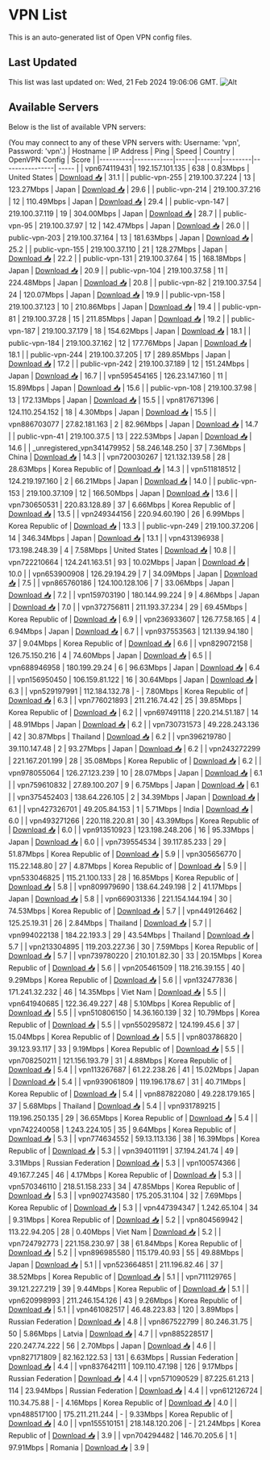 # VPN List

This is an auto-generated list of Open VPN config files.

## Last Updated

This list was last updated on: Wed, 21 Feb 2024 19:06:06 GMT.
![Alt](https://repobeats.axiom.co/api/embed/186b98318ef1479477931607c1ad7d823f12451f.svg "Repobeats analytics image")

## Available Servers

Below is the list of available VPN servers:

(You may connect to any of these VPN servers with: Username: 'vpn', Password: 'vpn'.)
| Hostname | IP Address | Ping | Speed | Country | OpenVPN Config | Score |
|----------|------------|------|-------|---------|----------------| ----- |
| vpn674119431 | 192.157.101.135 | 638 | 0.83Mbps | United States | [Download 📥](./configs/server_0_US.ovpn) | 31.1 |
| public-vpn-255 | 219.100.37.224 | 13 | 123.27Mbps | Japan | [Download 📥](./configs/server_1_JP.ovpn) | 29.6 |
| public-vpn-214 | 219.100.37.216 | 12 | 110.49Mbps | Japan | [Download 📥](./configs/server_2_JP.ovpn) | 29.4 |
| public-vpn-147 | 219.100.37.119 | 19 | 304.00Mbps | Japan | [Download 📥](./configs/server_3_JP.ovpn) | 28.7 |
| public-vpn-95 | 219.100.37.97 | 12 | 142.47Mbps | Japan | [Download 📥](./configs/server_4_JP.ovpn) | 26.0 |
| public-vpn-203 | 219.100.37.164 | 13 | 181.63Mbps | Japan | [Download 📥](./configs/server_5_JP.ovpn) | 25.2 |
| public-vpn-155 | 219.100.37.110 | 21 | 128.27Mbps | Japan | [Download 📥](./configs/server_6_JP.ovpn) | 22.2 |
| public-vpn-131 | 219.100.37.64 | 15 | 168.18Mbps | Japan | [Download 📥](./configs/server_7_JP.ovpn) | 20.9 |
| public-vpn-104 | 219.100.37.58 | 11 | 224.48Mbps | Japan | [Download 📥](./configs/server_8_JP.ovpn) | 20.8 |
| public-vpn-82 | 219.100.37.54 | 24 | 120.07Mbps | Japan | [Download 📥](./configs/server_9_JP.ovpn) | 19.9 |
| public-vpn-158 | 219.100.37.123 | 10 | 210.86Mbps | Japan | [Download 📥](./configs/server_10_JP.ovpn) | 19.4 |
| public-vpn-81 | 219.100.37.28 | 15 | 211.85Mbps | Japan | [Download 📥](./configs/server_11_JP.ovpn) | 19.2 |
| public-vpn-187 | 219.100.37.179 | 18 | 154.62Mbps | Japan | [Download 📥](./configs/server_12_JP.ovpn) | 18.1 |
| public-vpn-184 | 219.100.37.162 | 12 | 177.76Mbps | Japan | [Download 📥](./configs/server_13_JP.ovpn) | 18.1 |
| public-vpn-244 | 219.100.37.205 | 17 | 289.85Mbps | Japan | [Download 📥](./configs/server_14_JP.ovpn) | 17.2 |
| public-vpn-242 | 219.100.37.189 | 12 | 151.24Mbps | Japan | [Download 📥](./configs/server_15_JP.ovpn) | 16.7 |
| vpn595454165 | 126.23.147.160 | 11 | 15.89Mbps | Japan | [Download 📥](./configs/server_16_JP.ovpn) | 15.6 |
| public-vpn-108 | 219.100.37.98 | 13 | 172.13Mbps | Japan | [Download 📥](./configs/server_17_JP.ovpn) | 15.5 |
| vpn817671396 | 124.110.254.152 | 18 | 4.30Mbps | Japan | [Download 📥](./configs/server_18_JP.ovpn) | 15.5 |
| vpn886703077 | 27.82.181.163 | 2 | 82.96Mbps | Japan | [Download 📥](./configs/server_19_JP.ovpn) | 14.7 |
| public-vpn-41 | 219.100.37.5 | 13 | 222.53Mbps | Japan | [Download 📥](./configs/server_20_JP.ovpn) | 14.6 |
| _unregistered_vpn341479952 | 58.246.148.250 | 37 | 7.36Mbps | China | [Download 📥](./configs/server_21_CN.ovpn) | 14.3 |
| vpn720030267 | 121.132.139.58 | 28 | 28.63Mbps | Korea Republic of | [Download 📥](./configs/server_22_KR.ovpn) | 14.3 |
| vpn511818512 | 124.219.197.160 | 2 | 66.21Mbps | Japan | [Download 📥](./configs/server_23_JP.ovpn) | 14.0 |
| public-vpn-153 | 219.100.37.109 | 12 | 166.50Mbps | Japan | [Download 📥](./configs/server_24_JP.ovpn) | 13.6 |
| vpn730650531 | 220.83.128.89 | 37 | 6.66Mbps | Korea Republic of | [Download 📥](./configs/server_25_KR.ovpn) | 13.5 |
| vpn249344156 | 220.94.60.190 | 26 | 6.99Mbps | Korea Republic of | [Download 📥](./configs/server_26_KR.ovpn) | 13.3 |
| public-vpn-249 | 219.100.37.206 | 14 | 346.34Mbps | Japan | [Download 📥](./configs/server_27_JP.ovpn) | 13.1 |
| vpn431396938 | 173.198.248.39 | 4 | 7.58Mbps | United States | [Download 📥](./configs/server_28_US.ovpn) | 10.8 |
| vpn722210664 | 124.241.163.51 | 93 | 10.02Mbps | Japan | [Download 📥](./configs/server_29_JP.ovpn) | 10.0 |
| vpn653900908 | 126.29.194.29 | 7 | 34.09Mbps | Japan | [Download 📥](./configs/server_30_JP.ovpn) | 7.5 |
| vpn865760186 | 124.100.128.106 | 7 | 33.06Mbps | Japan | [Download 📥](./configs/server_31_JP.ovpn) | 7.2 |
| vpn159703190 | 180.144.99.224 | 9 | 4.86Mbps | Japan | [Download 📥](./configs/server_32_JP.ovpn) | 7.0 |
| vpn372756811 | 211.193.37.234 | 29 | 69.45Mbps | Korea Republic of | [Download 📥](./configs/server_33_KR.ovpn) | 6.9 |
| vpn236933607 | 126.77.58.165 | 4 | 6.94Mbps | Japan | [Download 📥](./configs/server_34_JP.ovpn) | 6.7 |
| vpn937553563 | 121.139.94.180 | 37 | 9.04Mbps | Korea Republic of | [Download 📥](./configs/server_35_KR.ovpn) | 6.6 |
| vpn829072158 | 126.75.150.216 | 4 | 74.60Mbps | Japan | [Download 📥](./configs/server_36_JP.ovpn) | 6.5 |
| vpn688946958 | 180.199.29.24 | 6 | 96.63Mbps | Japan | [Download 📥](./configs/server_37_JP.ovpn) | 6.4 |
| vpn156950450 | 106.159.81.122 | 16 | 30.64Mbps | Japan | [Download 📥](./configs/server_38_JP.ovpn) | 6.3 |
| vpn529197991 | 112.184.132.78 | - | 7.80Mbps | Korea Republic of | [Download 📥](./configs/server_39_KR.ovpn) | 6.3 |
| vpn776021893 | 211.216.74.42 | 25 | 39.85Mbps | Korea Republic of | [Download 📥](./configs/server_40_KR.ovpn) | 6.2 |
| vpn697491118 | 220.214.51.187 | 14 | 48.91Mbps | Japan | [Download 📥](./configs/server_41_JP.ovpn) | 6.2 |
| vpn730731573 | 49.228.243.136 | 42 | 30.87Mbps | Thailand | [Download 📥](./configs/server_42_TH.ovpn) | 6.2 |
| vpn396219780 | 39.110.147.48 | 2 | 93.27Mbps | Japan | [Download 📥](./configs/server_43_JP.ovpn) | 6.2 |
| vpn243272299 | 221.167.201.199 | 28 | 35.08Mbps | Korea Republic of | [Download 📥](./configs/server_44_KR.ovpn) | 6.2 |
| vpn978055064 | 126.27.123.239 | 10 | 28.07Mbps | Japan | [Download 📥](./configs/server_45_JP.ovpn) | 6.1 |
| vpn759610832 | 27.89.100.207 | 9 | 6.75Mbps | Japan | [Download 📥](./configs/server_46_JP.ovpn) | 6.1 |
| vpn375452403 | 138.64.226.105 | 2 | 34.39Mbps | Japan | [Download 📥](./configs/server_47_JP.ovpn) | 6.1 |
| vpn427326701 | 49.205.84.153 | 1 | 5.71Mbps | India | [Download 📥](./configs/server_48_IN.ovpn) | 6.0 |
| vpn493271266 | 220.118.220.81 | 30 | 43.39Mbps | Korea Republic of | [Download 📥](./configs/server_49_KR.ovpn) | 6.0 |
| vpn913510923 | 123.198.248.206 | 16 | 95.33Mbps | Japan | [Download 📥](./configs/server_50_JP.ovpn) | 6.0 |
| vpn739554534 | 39.117.85.233 | 29 | 51.87Mbps | Korea Republic of | [Download 📥](./configs/server_51_KR.ovpn) | 5.9 |
| vpn305656770 | 115.22.148.80 | 27 | 4.87Mbps | Korea Republic of | [Download 📥](./configs/server_52_KR.ovpn) | 5.9 |
| vpn533046825 | 115.21.100.133 | 28 | 16.85Mbps | Korea Republic of | [Download 📥](./configs/server_53_KR.ovpn) | 5.8 |
| vpn809979690 | 138.64.249.198 | 2 | 41.17Mbps | Japan | [Download 📥](./configs/server_54_JP.ovpn) | 5.8 |
| vpn669031336 | 221.154.144.194 | 30 | 74.53Mbps | Korea Republic of | [Download 📥](./configs/server_55_KR.ovpn) | 5.7 |
| vpn449126462 | 125.25.19.31 | 26 | 2.84Mbps | Thailand | [Download 📥](./configs/server_56_TH.ovpn) | 5.7 |
| vpn994022138 | 184.22.193.3 | 29 | 43.54Mbps | Thailand | [Download 📥](./configs/server_57_TH.ovpn) | 5.7 |
| vpn213304895 | 119.203.227.36 | 30 | 7.59Mbps | Korea Republic of | [Download 📥](./configs/server_58_KR.ovpn) | 5.7 |
| vpn739780220 | 210.101.82.30 | 33 | 20.15Mbps | Korea Republic of | [Download 📥](./configs/server_59_KR.ovpn) | 5.6 |
| vpn205461509 | 118.216.39.155 | 40 | 9.29Mbps | Korea Republic of | [Download 📥](./configs/server_60_KR.ovpn) | 5.6 |
| vpn132477836 | 171.241.32.232 | 46 | 14.35Mbps | Viet Nam | [Download 📥](./configs/server_61_VN.ovpn) | 5.5 |
| vpn641940685 | 122.36.49.227 | 48 | 5.10Mbps | Korea Republic of | [Download 📥](./configs/server_62_KR.ovpn) | 5.5 |
| vpn510806150 | 14.36.160.139 | 32 | 10.79Mbps | Korea Republic of | [Download 📥](./configs/server_63_KR.ovpn) | 5.5 |
| vpn550295872 | 124.199.45.6 | 37 | 15.04Mbps | Korea Republic of | [Download 📥](./configs/server_64_KR.ovpn) | 5.5 |
| vpn803786820 | 39.123.93.117 | 33 | 9.19Mbps | Korea Republic of | [Download 📥](./configs/server_65_KR.ovpn) | 5.5 |
| vpn708250211 | 121.156.193.79 | 31 | 4.88Mbps | Korea Republic of | [Download 📥](./configs/server_66_KR.ovpn) | 5.4 |
| vpn113267687 | 61.22.238.26 | 41 | 15.02Mbps | Japan | [Download 📥](./configs/server_67_JP.ovpn) | 5.4 |
| vpn939061809 | 119.196.178.67 | 31 | 40.71Mbps | Korea Republic of | [Download 📥](./configs/server_68_KR.ovpn) | 5.4 |
| vpn887822080 | 49.228.179.165 | 37 | 5.68Mbps | Thailand | [Download 📥](./configs/server_69_TH.ovpn) | 5.4 |
| vpn931789215 | 119.196.250.135 | 29 | 36.65Mbps | Korea Republic of | [Download 📥](./configs/server_70_KR.ovpn) | 5.4 |
| vpn742240058 | 1.243.224.105 | 35 | 9.64Mbps | Korea Republic of | [Download 📥](./configs/server_71_KR.ovpn) | 5.3 |
| vpn774634552 | 59.13.113.136 | 38 | 16.39Mbps | Korea Republic of | [Download 📥](./configs/server_72_KR.ovpn) | 5.3 |
| vpn394011191 | 37.194.241.74 | 49 | 3.31Mbps | Russian Federation | [Download 📥](./configs/server_73_RU.ovpn) | 5.3 |
| vpn100574366 | 49.167.7.245 | 46 | 4.17Mbps | Korea Republic of | [Download 📥](./configs/server_74_KR.ovpn) | 5.3 |
| vpn570346110 | 218.51.158.233 | 34 | 47.85Mbps | Korea Republic of | [Download 📥](./configs/server_75_KR.ovpn) | 5.3 |
| vpn902743580 | 175.205.31.104 | 32 | 7.69Mbps | Korea Republic of | [Download 📥](./configs/server_76_KR.ovpn) | 5.3 |
| vpn447394347 | 1.242.65.104 | 34 | 9.31Mbps | Korea Republic of | [Download 📥](./configs/server_77_KR.ovpn) | 5.2 |
| vpn804569942 | 113.22.94.205 | 28 | 0.40Mbps | Viet Nam | [Download 📥](./configs/server_78_VN.ovpn) | 5.2 |
| vpn724792773 | 221.158.230.97 | 38 | 61.84Mbps | Korea Republic of | [Download 📥](./configs/server_79_KR.ovpn) | 5.2 |
| vpn896985580 | 115.179.40.93 | 55 | 49.88Mbps | Japan | [Download 📥](./configs/server_80_JP.ovpn) | 5.1 |
| vpn523664851 | 211.196.82.46 | 37 | 38.52Mbps | Korea Republic of | [Download 📥](./configs/server_81_KR.ovpn) | 5.1 |
| vpn711129765 | 39.121.227.219 | 39 | 9.44Mbps | Korea Republic of | [Download 📥](./configs/server_82_KR.ovpn) | 5.1 |
| vpn620998993 | 211.246.154.126 | 43 | 9.26Mbps | Korea Republic of | [Download 📥](./configs/server_83_KR.ovpn) | 5.1 |
| vpn461082517 | 46.48.223.83 | 120 | 3.89Mbps | Russian Federation | [Download 📥](./configs/server_84_RU.ovpn) | 4.8 |
| vpn867522799 | 80.246.31.75 | 50 | 5.86Mbps | Latvia | [Download 📥](./configs/server_85_LV.ovpn) | 4.7 |
| vpn885228517 | 220.247.74.222 | 56 | 2.70Mbps | Japan | [Download 📥](./configs/server_86_JP.ovpn) | 4.6 |
| vpn827171809 | 82.162.122.53 | 131 | 6.63Mbps | Russian Federation | [Download 📥](./configs/server_87_RU.ovpn) | 4.4 |
| vpn837642111 | 109.110.47.198 | 126 | 9.17Mbps | Russian Federation | [Download 📥](./configs/server_88_RU.ovpn) | 4.4 |
| vpn571090529 | 87.225.61.213 | 114 | 23.94Mbps | Russian Federation | [Download 📥](./configs/server_89_RU.ovpn) | 4.4 |
| vpn612126724 | 110.34.75.88 | - | 4.16Mbps | Korea Republic of | [Download 📥](./configs/server_90_KR.ovpn) | 4.0 |
| vpn488517100 | 175.211.211.244 | - | 9.33Mbps | Korea Republic of | [Download 📥](./configs/server_91_KR.ovpn) | 4.0 |
| vpn155510151 | 218.148.120.206 | - | 21.24Mbps | Korea Republic of | [Download 📥](./configs/server_92_KR.ovpn) | 3.9 |
| vpn704294482 | 146.70.205.6 | 1 | 97.91Mbps | Romania | [Download 📥](./configs/server_93_RO.ovpn) | 3.9 |
